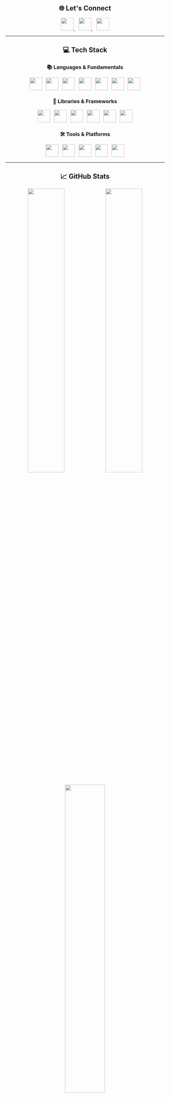 <h2 align="center">🌐 Let's Connect</h2>
<p align="center">
  <a href="https://instagram.com/scripted.gaurav" target="_blank">
    <img src="https://skillicons.dev/icons?i=instagram" height="40" />
  </a>
  &nbsp;&nbsp;
  <a href="https://x.com/_gauravchauhann" target="_blank">
    <img src="https://skillicons.dev/icons?i=twitter" height="40" />
  </a>
  &nbsp;&nbsp;
  <a href="mailto:gauravchauhan2318@gmail.com">
    <img src="https://skillicons.dev/icons?i=gmail" height="40" />
  </a>
</p>

---

<h2 align="center">💻 Tech Stack</h2>

<h3 align="center">📚 Languages & Fundamentals</h3>
<p align="center">
  <img src="https://skillicons.dev/icons?i=c" height="40" />
  &nbsp;
  <img src="https://skillicons.dev/icons?i=cpp" height="40" />
  &nbsp;
  <img src="https://skillicons.dev/icons?i=python" height="40" />
  &nbsp;
  <img src="https://skillicons.dev/icons?i=java" height="40" />
  &nbsp;
  <img src="https://skillicons.dev/icons?i=html" height="40" />
  &nbsp;
  <img src="https://skillicons.dev/icons?i=css" height="40" />
  &nbsp;
  <img src="https://skillicons.dev/icons?i=js" height="40" />
</p>

<h3 align="center">🧰 Libraries & Frameworks</h3>
<p align="center">
  <img src="https://skillicons.dev/icons?i=react" height="40" />
  &nbsp;
  <img src="https://skillicons.dev/icons?i=vite" height="40" />
  &nbsp;
  <img src="https://skillicons.dev/icons?i=pytorch" height="40" />
  &nbsp;
  <img src="https://skillicons.dev/icons?i=pandas" height="40" />
  &nbsp;
  <img src="https://skillicons.dev/icons?i=numpy" height="40" />
  &nbsp;
  <img src="https://skillicons.dev/icons?i=matplotlib" height="40" />
</p>

<h3 align="center">🛠️ Tools & Platforms</h3>
<p align="center">
  <img src="https://skillicons.dev/icons?i=firebase" height="40" />
  &nbsp;
  <img src="https://skillicons.dev/icons?i=gcloud" height="40" />
  &nbsp;
  <img src="https://skillicons.dev/icons?i=powershell" height="40" />
  &nbsp;
  <img src="https://skillicons.dev/icons?i=figma" height="40" />
  &nbsp;
  <img src="https://skillicons.dev/icons?i=canva" height="40" />
</p>

---

<h2 align="center">📈 GitHub Stats</h2>

<p align="center">
  <img src="https://github-readme-stats.vercel.app/api?username=gauravchauhan13&theme=tokyonight&hide_border=true&show_icons=true&count_private=true" width="48%" />
  <img src="https://streak-stats.demolab.com/?user=gauravchauhan13&theme=tokyonight&hide_border=true" width="48%" />
</p>

<p align="center">
  <img src="https://github-readme-stats.vercel.app/api/top-langs/?username=gauravchauhan13&layout=compact&theme=tokyonight&hide_border=true" width="50%" />
</p>

---

<p align="center">
  <img src="https://visitcount.itsvg.in/api?id=gauravchauhan13&icon=0&color=6" />
</p>
